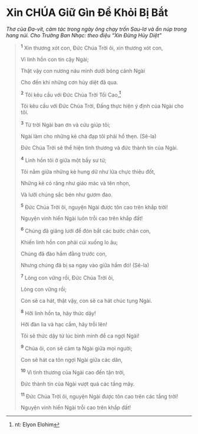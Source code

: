 # Xin **CHÚA** Giữ Gìn Để Khỏi Bị Bắt
*Thơ của Đa-vít, cảm tác trong ngày ông chạy trốn Sau-lơ và ẩn núp trong hang núi. Cho Trưởng Ban Nhạc: theo điệu “Xin Đừng Hủy Diệt”*

> <sup><b>1</b></sup> Xin thương xót con, Đức Chúa Trời ôi, xin thương xót con,
>
> Vì linh hồn con tin cậy Ngài;
>
> Thật vậy con nương náu mình dưới bóng cánh Ngài
>
> Cho đến khi những cơn hủy diệt đã qua.
>
> <sup><b>2</b></sup> Tôi kêu cầu với Đức Chúa Trời Tối Cao,[^1-70b7a760-9ef0-458a-bac1-108dc25d3c15]
>
> Tôi kêu cầu với Đức Chúa Trời, Đấng thực hiện ý định của Ngài cho tôi.
>
> <sup><b>3</b></sup> Từ trời Ngài ban ơn và cứu giúp tôi;
>
> Ngài làm cho những kẻ chà đạp tôi phải hổ thẹn. (Sê-la)
>
> Đức Chúa Trời sẽ thể hiện tình thương và đức thành tín của Ngài.
>
> <sup><b>4</b></sup> Linh hồn tôi ở giữa một bầy sư tử;
>
> Tôi nằm giữa những kẻ hung dữ như lửa chực thiêu đốt,
>
> Những kẻ có răng như giáo mác và tên nhọn,
>
> Và lưỡi chúng sắc bén như gươm đao.
>
> <sup><b>5</b></sup> Đức Chúa Trời ôi, nguyện Ngài được tôn cao trên khắp trời!
>
> Nguyện vinh hiển Ngài luôn trỗi cao trên khắp đất!
>
> <sup><b>6</b></sup> Chúng đã giăng lưới để đón bắt các bước chân con,
>
> Khiến linh hồn con phải cúi xuống lo âu;
>
> Chúng đã đào hầm đằng trước con,
>
> Nhưng chúng đã bị sa ngay vào giữa hầm đó! (Sê-la)
>
> <sup><b>7</b></sup> Lòng con vững rồi, Đức Chúa Trời ôi,
>
> Lòng con vững rồi;
>
> Con sẽ ca hát, thật vậy, con sẽ ca hát chúc tụng Ngài.
>
> <sup><b>8</b></sup> Hỡi linh hồn ta, hãy thức dậy!
>
> Hỡi đàn lia và hạc cầm, hãy trỗi lên!
>
> Tôi sẽ thức dậy từ lúc bình minh để ca ngợi Ngài!
>
> <sup><b>9</b></sup> Chúa ôi, con sẽ cảm tạ Ngài giữa mọi người;
>
> Con sẽ hát ca tôn ngợi Ngài giữa các dân,
>
> <sup><b>10</b></sup> Vì tình thương của Ngài cao đến tận trời,
>
> Đức thành tín của Ngài vượt quá các tầng mây.
>
> <sup><b>11</b></sup> Đức Chúa Trời ôi, nguyện Ngài được tôn cao trên các tầng trời!
>
> Nguyện vinh hiển Ngài trỗi cao trên khắp đất!

[^1-70b7a760-9ef0-458a-bac1-108dc25d3c15]: nt: Elyon Elohim